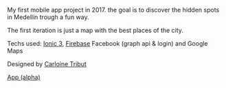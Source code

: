 My first mobile app project in 2017. the goal is to discover the hidden spots in Medellin trough a fun way.

The first iteration is just a map with the best places of the city.

Techs used: [Ionic 3](http://ionicframework.com/), [Firebase](https://firebase.google.com/) Facebook (graph api & login) and Google Maps

Designed by [Carloine Tribut](http://atelierblick.com/)

<a class="btn btn-primary btn-lg" href="https://play.google.com/apps/testing/app.getjungla.com">App (alpha)</a>
